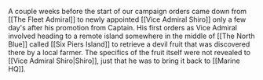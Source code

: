 A couple weeks before the start of our campaign orders came down from [[The Fleet Admiral]] to newly appointed [[Vice Admiral Shiro]] only a few day's after his promotion from Captain. His first orders as Vice Admiral involved heading to a remote island somewhere in the middle of [[The North Blue]] called [[Six Piers Island]] to retrieve a devil fruit that was discovered there by a local farmer. The specifics of the fruit itself were not revealed to [[Vice Admiral Shiro|Shiro]], just that he was to bring it back to [[Marine HQ]].